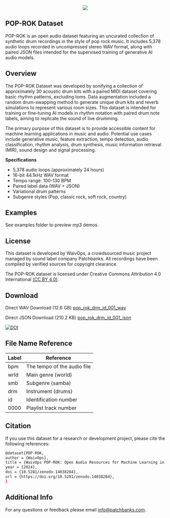 <p align="center">
  <img src="https://user-images.githubusercontent.com/115654234/213008369-a3a3cc5b-498d-47ea-bd36-4569ce6c4e51.png">
</p>

## POP-ROK Dataset

POP-ROK is an open audio dataset featuring an uncurated collection of synthetic drum recordings in the style of pop rock music. It includes 5,378 audio loops recorded in uncompressed stereo WAV format, along with paired JSON files intended for the supervised training of generative AI audio models.

## Overview

The POP-ROK Dataset was developed by sonifying a collection of approximately 30 acoustic drum kits with a paired MIDI dataset covering basic rhythm patterns, excluding toms. Data augmentation included a random drum-swapping method to generate unique drum kits and reverb simulations to represent various room sizes. This dataset is intended for training or fine-tuning AI models in rhythm notation with paired drum note labels, aiming to replicate the sound of live drumming.

The primary purpose of this dataset is to provide accessible content for machine learning applications in music and audio. Potential use cases include generative music, feature extraction, tempo detection, audio classification, rhythm analysis, drum synthesis, music information retrieval (MIR), sound design and signal processing.

**Specifications**

- 5,378 audio loops (approximately 24 hours)
- 16-bit 44.1kHz WAV format
- Tempo range: 100-130 BPM
- Paired label data (WAV + JSON)
- Variational drum patterns
- Subgenre styles (Pop, classic rock, soft rock, country)

## Examples

See examples folder to preview mp3 demos.


## License

This dataset is developed by WaivOps, a crowdsourced music project managed by sound label company Patchbanks. All recordings have been compiled by verified sources for copyright clearance.

The POP-ROK dataset is licensed under Creative Commons Attribution 4.0 International [(CC BY 4.0)](https://creativecommons.org/licenses/by/4.0/).
## Download

Direct WAV Download (12.6 GB) [pop_rok_drm_id_001_wav](https://zenodo.org/records/14038284/files/pop_rok_drm_id_001_wav.tar.gz?download=1)

Direct JSON Download (210.2 KB) [pop_rok_drm_id_001_json](https://zenodo.org/records/14038284/files/pop_rok_drm_id_001_json.tar.gz?download=1)

[![DOI](https://zenodo.org/badge/DOI/10.5281/zenodo.14038284.svg)](https://doi.org/10.5281/zenodo.14038284)
## File Name Reference

| **Label**             | **Reference**                                                  |
| ----------------- | ------------------------------------------------------------------ |
| bpm  | The tempo of the audio file|
| wrld | Main genre (world)|
| smb | Subgenre (samba)|
| drm | Instrument (drums)|
| id | Identification number|
| 0000 | Playlist track number|

## Citation

If you use this dataset for a research or development project, please cite the following references:
```bash
@dataset{POP-ROK,
author = {WaivOps},
title = {WaivOps POP-ROK: Open Audio Resources for Machine Learning in Music},
year = {2024},
doi = {10.5281/zenodo.14038284},
url = {https://doi.org/10.5281/zenodo.14038284},
}
```
## Additional Info

For any questions or feedback please email info@patchbanks.com.
